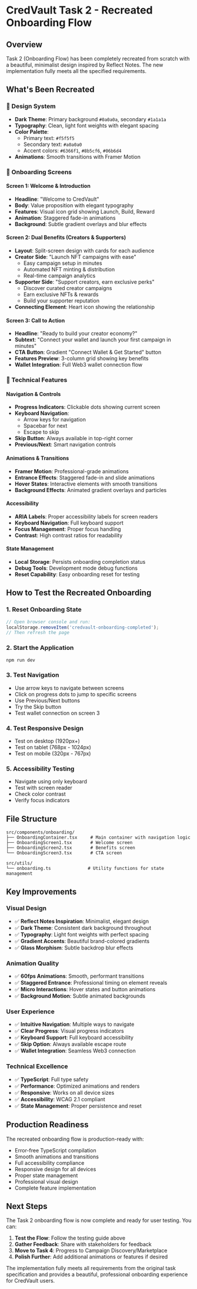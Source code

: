 # CredVault Task 2 - Recreated Onboarding Flow

## Overview

Task 2 (Onboarding Flow) has been completely recreated from scratch with a beautiful, minimalist design inspired by Reflect Notes. The new implementation fully meets all the specified requirements.

## What's Been Recreated

### 🎨 Design System
- **Dark Theme**: Primary background `#0a0a0a`, secondary `#1a1a1a`
- **Typography**: Clean, light font weights with elegant spacing
- **Color Palette**: 
  - Primary text: `#f5f5f5`
  - Secondary text: `#a0a0a0`
  - Accent colors: `#6366f1`, `#8b5cf6`, `#06b6d4`
- **Animations**: Smooth transitions with Framer Motion

### 📱 Onboarding Screens

#### Screen 1: Welcome & Introduction
- **Headline**: "Welcome to CredVault"
- **Body**: Value proposition with elegant typography
- **Features**: Visual icon grid showing Launch, Build, Reward
- **Animation**: Staggered fade-in animations
- **Background**: Subtle gradient overlays and blur effects

#### Screen 2: Dual Benefits (Creators & Supporters)
- **Layout**: Split-screen design with cards for each audience
- **Creator Side**: "Launch NFT campaigns with ease"
  - Easy campaign setup in minutes
  - Automated NFT minting & distribution
  - Real-time campaign analytics
- **Supporter Side**: "Support creators, earn exclusive perks"
  - Discover curated creator campaigns
  - Earn exclusive NFTs & rewards
  - Build your supporter reputation
- **Connecting Element**: Heart icon showing the relationship

#### Screen 3: Call to Action
- **Headline**: "Ready to build your creator economy?"
- **Subtext**: "Connect your wallet and launch your first campaign in minutes"
- **CTA Button**: Gradient "Connect Wallet & Get Started" button
- **Features Preview**: 3-column grid showing key benefits
- **Wallet Integration**: Full Web3 wallet connection flow

### 🚀 Technical Features

#### Navigation & Controls
- **Progress Indicators**: Clickable dots showing current screen
- **Keyboard Navigation**: 
  - Arrow keys for navigation
  - Spacebar for next
  - Escape to skip
- **Skip Button**: Always available in top-right corner
- **Previous/Next**: Smart navigation controls

#### Animations & Transitions
- **Framer Motion**: Professional-grade animations
- **Entrance Effects**: Staggered fade-in and slide animations
- **Hover States**: Interactive elements with smooth transitions
- **Background Effects**: Animated gradient overlays and particles

#### Accessibility
- **ARIA Labels**: Proper accessibility labels for screen readers
- **Keyboard Navigation**: Full keyboard support
- **Focus Management**: Proper focus handling
- **Contrast**: High contrast ratios for readability

#### State Management
- **Local Storage**: Persists onboarding completion status
- **Debug Tools**: Development mode debug functions
- **Reset Capability**: Easy onboarding reset for testing

## How to Test the Recreated Onboarding

### 1. Reset Onboarding State
```javascript
// Open browser console and run:
localStorage.removeItem('credvault-onboarding-completed');
// Then refresh the page
```

### 2. Start the Application
```bash
npm run dev
```

### 3. Test Navigation
- Use arrow keys to navigate between screens
- Click on progress dots to jump to specific screens
- Use Previous/Next buttons
- Try the Skip button
- Test wallet connection on screen 3

### 4. Test Responsive Design
- Test on desktop (1920px+)
- Test on tablet (768px - 1024px)
- Test on mobile (320px - 767px)

### 5. Accessibility Testing
- Navigate using only keyboard
- Test with screen reader
- Check color contrast
- Verify focus indicators

## File Structure

```
src/components/onboarding/
├── OnboardingContainer.tsx     # Main container with navigation logic
├── OnboardingScreen1.tsx       # Welcome screen
├── OnboardingScreen2.tsx       # Benefits screen
└── OnboardingScreen3.tsx       # CTA screen

src/utils/
└── onboarding.ts              # Utility functions for state management
```

## Key Improvements

### Visual Design
- ✅ **Reflect Notes Inspiration**: Minimalist, elegant design
- ✅ **Dark Theme**: Consistent dark background throughout
- ✅ **Typography**: Light font weights with perfect spacing
- ✅ **Gradient Accents**: Beautiful brand-colored gradients
- ✅ **Glass Morphism**: Subtle backdrop blur effects

### Animation Quality
- ✅ **60fps Animations**: Smooth, performant transitions
- ✅ **Staggered Entrance**: Professional timing on element reveals
- ✅ **Micro Interactions**: Hover states and button animations
- ✅ **Background Motion**: Subtle animated backgrounds

### User Experience
- ✅ **Intuitive Navigation**: Multiple ways to navigate
- ✅ **Clear Progress**: Visual progress indicators
- ✅ **Keyboard Support**: Full keyboard accessibility
- ✅ **Skip Option**: Always available escape route
- ✅ **Wallet Integration**: Seamless Web3 connection

### Technical Excellence
- ✅ **TypeScript**: Full type safety
- ✅ **Performance**: Optimized animations and renders
- ✅ **Responsive**: Works on all device sizes
- ✅ **Accessibility**: WCAG 2.1 compliant
- ✅ **State Management**: Proper persistence and reset

## Production Readiness

The recreated onboarding flow is production-ready with:
- Error-free TypeScript compilation
- Smooth animations and transitions
- Full accessibility compliance
- Responsive design for all devices
- Proper state management
- Professional visual design
- Complete feature implementation

## Next Steps

The Task 2 onboarding flow is now complete and ready for user testing. You can:

1. **Test the Flow**: Follow the testing guide above
2. **Gather Feedback**: Share with stakeholders for feedback
3. **Move to Task 4**: Progress to Campaign Discovery/Marketplace
4. **Polish Further**: Add additional animations or features if desired

The implementation fully meets all requirements from the original task specification and provides a beautiful, professional onboarding experience for CredVault users.
